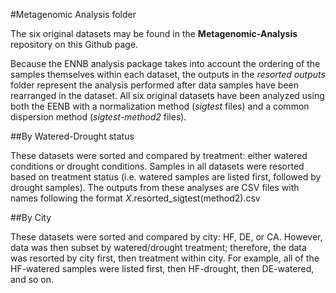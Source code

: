 #Metagenomic Analysis folder

The six original datasets may be found in the **Metagenomic-Analysis** repository on this Github page.

Because the ENNB analysis package takes into account the ordering of the samples themselves within each dataset, the outputs in the _resorted outputs_ folder represent the analysis performed after data samples have been rearranged in the dataset. 
All six original datasets have been analyzed using both the EENB with a normalization method (*sigtest* files) and a common dispersion method (*sigtest-method2* files).

##By Watered-Drought status

These datasets were sorted and compared by treatment: either watered conditions or drought conditions. 
Samples in all datasets were resorted based on treatment status (i.e. watered samples are listed first, followed by drought samples).
The outputs from these analyses are CSV files with names following the format *X*.resorted_sigtest(method2).csv

##By City

These datasets were sorted and compared by city: HF, DE, or CA. However, data was then subset by watered/drought treatment; 
therefore, the data was resorted by city first, then treatment within city. For example, all of the HF-watered samples were listed first, then HF-drought, then DE-watered, and so on.

